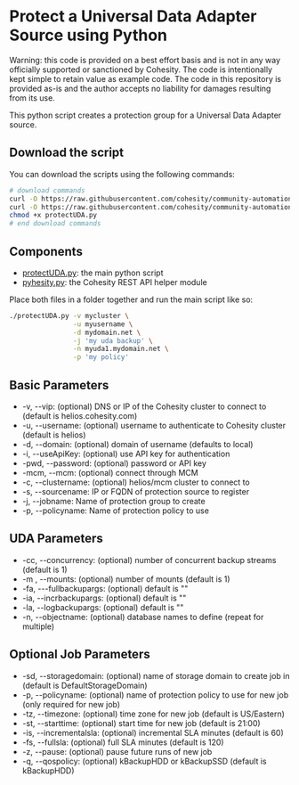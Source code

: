 # Protect a Universal Data Adapter Source using Python

Warning: this code is provided on a best effort basis and is not in any way officially supported or sanctioned by Cohesity. The code is intentionally kept simple to retain value as example code. The code in this repository is provided as-is and the author accepts no liability for damages resulting from its use.

This python script creates a protection group for a Universal Data Adapter source.

## Download the script

You can download the scripts using the following commands:

```bash
# download commands
curl -O https://raw.githubusercontent.com/cohesity/community-automation-samples/main/python/protectUDA/protectUDA.py
curl -O https://raw.githubusercontent.com/cohesity/community-automation-samples/main/python/pyhesity.py
chmod +x protectUDA.py
# end download commands
```

## Components

* [protectUDA.py](https://raw.githubusercontent.com/cohesity/community-automation-samples/main/python/protectUDA/protectUDA.py): the main python script
* [pyhesity.py](https://raw.githubusercontent.com/cohesity/community-automation-samples/main/python/pyhesity/pyhesity.py): the Cohesity REST API helper module

Place both files in a folder together and run the main script like so:

```bash
./protectUDA.py -v mycluster \
                -u myusername \
                -d mydomain.net \
                -j 'my uda backup' \
                -n myuda1.mydomain.net \
                -p 'my policy'
```

## Basic Parameters

* -v, --vip: (optional) DNS or IP of the Cohesity cluster to connect to (default is helios.cohesity.com)
* -u, --username: (optional) username to authenticate to Cohesity cluster (default is helios)
* -d, --domain: (optional) domain of username (defaults to local)
* -i, --useApiKey: (optional) use API key for authentication
* -pwd, --password: (optional) password or API key
* -mcm, --mcm: (optional) connect through MCM
* -c, --clustername: (optional) helios/mcm cluster to connect to
* -s, --sourcename: IP or FQDN of protection source to register
* -j, --jobname: Name of protection group to create
* -p, --policyname: Name of protection policy to use

## UDA Parameters

* -cc, --concurrency: (optional) number of concurrent backup streams (default is 1)
* -m , --mounts: (optional) number of mounts (default is 1)
* -fa, ---fullbackupargs: (optional) default is ""
* -ia, --incrbackupargs: (optional) default is ""
* -la, --logbackupargs: (optional) default is ""
* -n, --objectname: (optional) database names to define (repeat for multiple)

## Optional Job Parameters

* -sd, --storagedomain: (optional) name of storage domain to create job in (default is DefaultStorageDomain)
* -p, --policyname: (optional) name of protection policy to use for new job (only required for new job)
* -tz, --timezone: (optional) time zone for new job (default is US/Eastern)
* -st, --starttime: (optional) start time for new job (default is 21:00)
* -is, --incrementalsla: (optional) incremental SLA minutes (default is 60)
* -fs, --fullsla: (optional) full SLA minutes (default is 120)
* -z, --pause: (optional) pause future runs of new job
* -q, --qospolicy: (optional) kBackupHDD or kBackupSSD (default is kBackupHDD)
